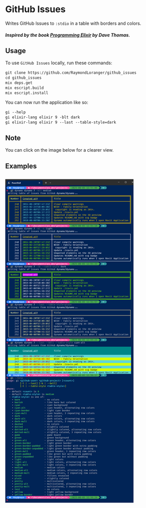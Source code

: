 # GitHub Issues

Writes GitHub Issues to `:stdio` in a table with borders and colors.

##### Inspired by the book [Programming Elixir](https://pragprog.com/book/elixir16/programming-elixir-1-6) by Dave Thomas.

## Usage

To use `GitHub Issues` locally, run these commands:

```
git clone https://github.com/RaymondLoranger/github_issues
cd github_issues
mix deps.get
mix escript.build
mix escript.install
```

You can now run the application like so:

```
gi --help
gi elixir-lang elixir 9 -blt dark
gi elixir-lang elixir 9 --last --table-style=dark
```

## Note
You can click on the image below for a clearer view.

## Examples
## ![examples](images/examples.png)
